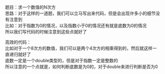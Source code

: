 题目：求一个数值的N次方          
思路：对于这样的一道题，我们可以立马写出来代码，但是会出现许多小的细节没有注意到    
比如：对于指数为0的情况，以及指数小于0的情况还有就是底数为0的情况            
所以我们写代码的时候注意到这些点就好了         


高效的代码：           
比如对于一个8次方的数值，我们可以是两个4次方的相乘得到的，然后就这样一直递归就好了      
底数一定是一个double类型的，但是对于指数一定是整数的       
所以注意的一个点就是，如何判断底数是为0的，对于double来进行判断是否为0
